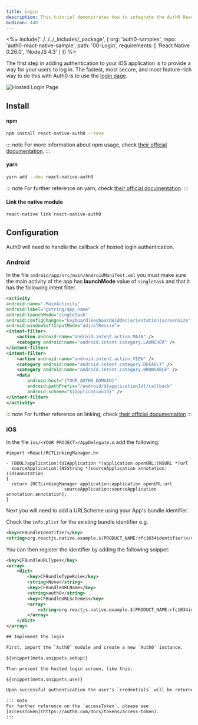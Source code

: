 ```yaml
---
title: Login
description: This tutorial demonstrates how to integrate the Auth0 React Native SDK to add authentication and authorization to your mobile app.
budicon: 448
---
```


<%= include('../../../_includes/_package', {
  org: 'auth0-samples',
  repo: 'auth0-react-native-sample',
  path: '00-Login',
  requirements: [
  'React Native 0.26.0',
  'NodeJS 4.3'
  ]
}) %>

The first step in adding authentication to your iOS application is to provide a way for your users to log in. The fastest, most secure, and most feature-rich way to do this with Auth0 is to use the [login page](https://auth0.com/docs/hosted-pages/login).

<div class="phone-mockup"><img src="/media/articles/native-platforms/ios-swift/lock_centralized_login.png" alt="Hosted Login Page"></div>

## Install

#### npm

```bash
npm install react-native-auth0 --save
```

::: note
For more information about npm usage, check [their official documentation](https://docs.npmjs.com/).
:::

#### yarn

```bash
yarn add --dev react-native-auth0
```

::: note
For further reference on yarn, check [their official documentation](https://yarnpkg.com/en/package/jest).
:::

#### Link the native module

```bash
react-native link react-native-auth0
```

## Configuration

Auth0 will need to handle the callback of hosted login authentication.

### Android

In the file `android/app/src/main/AndroidManifest.xml` you must make sure the main activity of the app has **launchMode** value of `singleTask` and that it has the following intent filter.

```xml
<activity
android:name=".MainActivity"
android:label="@string/app_name"
android:launchMode="singleTask"
android:configChanges="keyboard|keyboardHidden|orientation|screenSize"
android:windowSoftInputMode="adjustResize">
<intent-filter>
    <action android:name="android.intent.action.MAIN" />
    <category android:name="android.intent.category.LAUNCHER" />
</intent-filter>
<intent-filter>
    <action android:name="android.intent.action.VIEW" />
    <category android:name="android.intent.category.DEFAULT" />
    <category android:name="android.intent.category.BROWSABLE" />
    <data
        android:host="{YOUR_AUTH0_DOMAIN}"
        android:pathPrefix="/android/${applicationId}/callback"
        android:scheme="${applicationId}" />
</intent-filter>
</activity>
```

::: note
For further reference on linking, check [their official documentation](https://facebook.github.io/react-native/docs/linking.html)
:::

### iOS

In the file `ios/<YOUR PROJECT>/AppDelegate.m` add the following:

```objc
#import <React/RCTLinkingManager.h>

- (BOOL)application:(UIApplication *)application openURL:(NSURL *)url
  sourceApplication:(NSString *)sourceApplication annotation:(id)annotation
{
  return [RCTLinkingManager application:application openURL:url
                      sourceApplication:sourceApplication annotation:annotation];
}
```

Next you will need to add a URLScheme using your App's bundle identifier.

Check the `info.plist` for the existing bundle identifier e.g.

```xml
<key>CFBundleIdentifier</key>
<string>org.reactjs.native.example.$(PRODUCT_NAME:rfc1034identifier)</string>
```

You can then register the identifier by adding the following snippet:

```xml
<key>CFBundleURLTypes</key>
<array>
    <dict>
        <key>CFBundleTypeRole</key>
        <string>None</string>
        <key>CFBundleURLName</key>
        <string>auth0</string>
        <key>CFBundleURLSchemes</key>
        <array>
            <string>org.reactjs.native.example.$(PRODUCT_NAME:rfc1034identifier)</string>
        </array>
    </dict>
</array>

## Implement the login

First, import the `Auth0` module and create a new `Auth0` instance.

${snippet(meta.snippets.setup)}

Then present the hosted login screen, like this:

${snippet(meta.snippets.use)}

Upon successful authentication the user's `credentials` will be returned, containing an `access_token`, an `id_token` and an `expires_in` value.

::: note
For further reference on the `accessToken`, please see
[accessToken](https://auth0.com/docs/tokens/access-token).
:::
